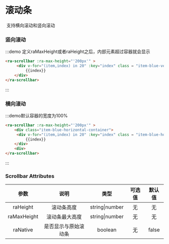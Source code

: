 # 滚动条

​	支持横向滚动和竖向滚动

### 竖向滚动

:::demo 定义raMaxHeight或者raHeight之后，内部元素超过容器就会显示

```html
<ra-scrollbar :ra-max-height="'200px'" >
     <div v-for="(item,index) in 20" :key="index" class = "item-blue-vertical">
         {{index}}
    </div>
</ra-scrollbar>
```

:::



### 横向滚动

:::demo默认容器的宽度为100%
```html
<ra-scrollbar :ra-max-height="'200px'" >
    <div class="item-blue-horizontal-container">
     <div v-for="(item,index) in 20" :key="index" class = "item-blue-horizontal">
         {{index}}
    </div>
    <div>
</ra-scrollbar>
```

:::



### Scrollbar Attributes

|    参数     |         说明         |      类型      | 可选值 | 默认值 |
| :---------: | :------------------: | :------------: | :----: | :----: |
|  raHeight   |      滚动条高度      | string\|number |   无   |   无   |
| raMaxHeight |    滚动条最大高度    | string\|number |   无   |   无   |
|  raNative   | 是否显示与原始滚动条 |    boolean     |   无   | false  |

